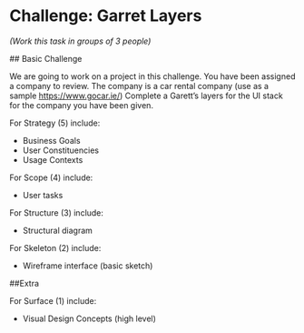 # Challenge: Garret Layers

_(Work this task in groups of 3 people)_

## Basic Challenge 

We are going to work on a project in this challenge. You have been assigned a company to review. The company is a car rental company (use as a sample https://www.gocar.ie/)
Complete a Garett’s layers for the UI stack for the company you have been given.

For Strategy (5) include:
- Business Goals
- User Constituencies
- Usage Contexts

For Scope (4) include:
-  User tasks

For Structure (3) include:
- Structural diagram
 
For Skeleton (2) include:
- Wireframe interface (basic sketch)


##Extra

For Surface (1) include:
- Visual Design Concepts (high level)

